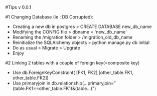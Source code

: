 #Tips v 0.0.1

#1  Changing Database  (ie : DB Corrupted):
- Creating a new db in postgres > CREATE DATABASE new_db_name
- Modifying the CONFIG file > dbname = 'new_db_name'
- Renaming the /migration folder > /migration_old_db_name
- Reinitialize the SQLAlchemy objects > python manage.py db initial
- Do as usual > Migrate > Upgrate
- Enjoy

#2 Linking 2 tables with a couple of foreign key(=composite key)
- Use db.ForeignKeyConstraint( [FK1, FK2],[other_table.FK1, other_table.FK2])
- Use primaryjoin in db.relationship(...primaryjoin="(table.FK1==other_table.FK1)&(table...)")
